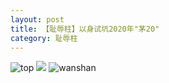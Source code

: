 ```yaml
---
layout: post
title: 【耻辱柱】以身试坑2020年"茅20"
category: 耻辱柱
---
```

![top](http://rzda7rj3c.hd-bkt.clouddn.com/img/top-220325-2.png)
![](http://rzdb2xp2h.hd-bkt.clouddn.com/img/shame-220717-1.jpg)
![wanshan](http://rzda7rj3c.hd-bkt.clouddn.com/img/wanshan.png)
  




